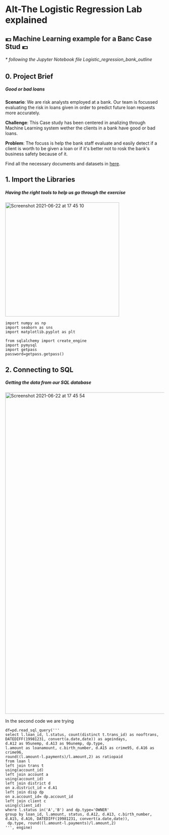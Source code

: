 # Alt-The Logistic Regression Lab explained
## 💶 Machine Learning example for a Banc Case Stud 💶

###### * following the Jupyter Notebook file Logistic_regression_bank_outline

## 0. Project Brief
##### Good or bad loans

__Scenario__: We are risk analysts employed at a bank. Our team is focussed evaluating the risk in loans given in order to predict future loan requests more accurately.

__Challenge__: This Case study has been centered in analizing through Machine Learning system wether the clients in a bank have good or bad loans.

__Problem__: The focuss is help the bank staff evaluate and easily detect if a client is worth to be given a loan or if it's better not to rosk the bank's business safety because of it.

Find all the necessary documents and datasets in [here](https://github.com/mmartammarti/BEES-DAFT-MAY21).

## 1. Import the Libraries 
##### Having the right tools to help us go through the exercise
<img width="361" alt="Screenshot 2021-06-22 at 17 45 10" src="https://user-images.githubusercontent.com/30186859/122956779-98a31a80-d381-11eb-88e9-6809f1181c16.png">

```import pandas as pd 
import numpy as np 
import seaborn as sns 
import matplotlib.pyplot as plt 

from sqlalchemy import create_engine 
import pymysql 
import getpass
password=getpass.getpass()
```


## 2. Connecting to SQL 
##### Getting the data from our SQL database
<img width="1017" alt="Screenshot 2021-06-22 at 17 45 54" src="https://user-images.githubusercontent.com/30186859/122956889-b2dcf880-d381-11eb-9668-35fb1dee6f33.png">

In the second code we are trying 

```
df=pd.read_sql_query('''
select l.loan_id, l.status, count(distinct t.trans_id) as nooftrans,
DATEDIFF(19981231, convert(a.date,date)) as ageindays, 
d.A12 as 95unemp, d.A13 as 96unemp, dp.type,
l.amount as loanamount, c.birth_number, d.A15 as crime95, d.A16 as crime96,
round((l.amount-l.payments)/l.amount,2) as ratiopaid
from loan l
left join trans t
using(account_id)
left join account a
using(account_id)
left join district d
on a.district_id = d.A1
left join disp dp
on a.account_id= dp.account_id 
left join client c
using(client_id)
where l.status in('A','B') and dp.type='OWNER'
group by loan_id, l.amount, status, d.A12, d.A13, c.birth_number, d.A15, d.A16, DATEDIFF(19981231, convert(a.date,date)),
 dp.type, round((l.amount-l.payments)/l.amount,2)
''', engine)
```

```
```
